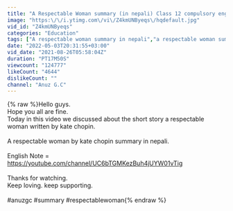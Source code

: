```yaml
---
title: "A Respectable Woman summary (in nepali) Class 12 compulsory english (New Course)."
image: "https:\/\/i.ytimg.com\/vi\/Z4kmUNByeqs\/hqdefault.jpg"
vid_id: "Z4kmUNByeqs"
categories: "Education"
tags: ["A respectable woman summary in nepali","a respectable woman summary explained in nepali","A Respectable Woman summary in nepali"]
date: "2022-05-03T20:31:55+03:00"
vid_date: "2021-08-26T05:58:04Z"
duration: "PT17M50S"
viewcount: "124777"
likeCount: "4644"
dislikeCount: ""
channel: "Anuz G.C"
---
```

{% raw %}Hello guys.<br />Hope you all are fine.<br />Today in this video we discussed about the short story a respectable woman written by kate chopin.<br /><br />A respectable woman by kate chopin summary in nepali.<br /><br />English Note = <a rel="nofollow" target="blank" href="https://youtube.com/channel/UC6bTGMKezBuh4jUYW01vTig">https://youtube.com/channel/UC6bTGMKezBuh4jUYW01vTig</a><br /><br />Thanks for watching.<br />Keep loving. keep supporting.<br /><br />#anuzgc #summary #respectablewoman{% endraw %}
